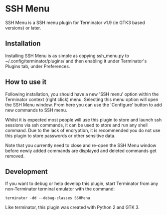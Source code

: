 SSH Menu
========

SSH Menu is a SSH menu plugin for Terminator v1.9 (ie GTK3 based versions) or later.

Installation
------------

Installing SSH Menu is as simple as copying ssh_menu.py to ~/.config/terminator/plugins/ and then enabling it under Terminator's Plugins tab, under Preferences.

How to use it
-------------

Following installation, you should have a new 'SSH menu' option within the Terminator context (right click) menu. Selecting this menu option will open the SSH Menu window. From here you can use the 'Configure' button to add new commands to SSH menu.

Whilst it is expected most people will use this plugin to store and launch ssh sessions via ssh commands, it can be used to store and run any shell command. Due to the lack of encryption, it is recommended you do not use this plugin to store passwords or other sensitive data.

Note that you currently need to close and re-open the SSH Menu window before newly added commands are displayed and deleted commands get removed.

Development
-----------

If you want to debug or help develop this plugin, start Terminator from any non-Terminator terminal emulator with the command:

```
terminator -dd --debug-classes SSHMenu
```
 
Like terminator, this plugin was created with Python 2 and GTK 3.
